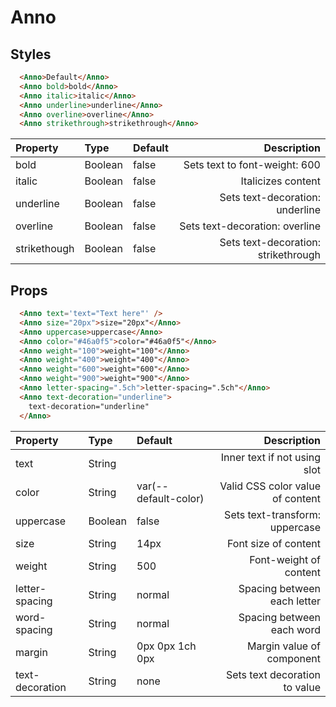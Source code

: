 # Anno

## Styles 

```html
  <Anno>Default</Anno>
  <Anno bold>bold</Anno>
  <Anno italic>italic</Anno>
  <Anno underline>underline</Anno>
  <Anno overline>overline</Anno>
  <Anno strikethrough>strikethrough</Anno>
```

| Property | Type | Default | Description |
|:---|:---|:---| ---:|
| bold | Boolean | false | Sets text to font-weight: 600 |
| italic | Boolean | false | Italicizes content |
| underline | Boolean | false | Sets text-decoration: underline |
| overline | Boolean | false | Sets text-decoration: overline |
| strikethough | Boolean | false | Sets text-decoration: strikethrough |

## Props 

```html
  <Anno text='text="Text here"' />
  <Anno size="20px">size="20px"</Anno>
  <Anno uppercase>uppercase</Anno>
  <Anno color="#46a0f5">color="#46a0f5"</Anno>
  <Anno weight="100">weight="100"</Anno>
  <Anno weight="400">weight="400"</Anno>
  <Anno weight="600">weight="600"</Anno>
  <Anno weight="900">weight="900"</Anno>
  <Anno letter-spacing=".5ch">letter-spacing=".5ch"</Anno>
  <Anno text-decoration="underline">
    text-decoration="underline"
  </Anno>
```

| Property | Type | Default | Description |
|:---|:---|:---| ---:|
| text | String |  | Inner text if not using slot |
| color | String | var(--default-color) | Valid CSS color value of content |
| uppercase | Boolean | false | Sets text-transform: uppercase |
| size | String | 14px | Font size of content |
| weight | String | 500 | Font-weight of content |
| letter-spacing | String | normal | Spacing between each letter |
| word-spacing | String | normal | Spacing between each word |
| margin | String | 0px 0px 1ch 0px | Margin value of component |
| text-decoration | String | none | Sets text decoration to value |

